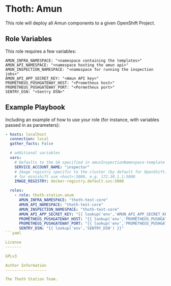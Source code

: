 Thoth: Amun
===========

This role will deploy all Amun components to a given OpenShift Project.

Role Variables
--------------

This role requires a few variables:

```
AMUN_INFRA_NAMESPACE: "<namespace containing the templates>"
AMUN_API_NAMESPACE: "<namespace hosting the amun api>"
AMUN_INSPECTION_NAMESPACE: "<namespace for running the inspection jobs>"
AMUN_API_APP_SECRET_KEY: "<Amun API key>"
PROMETHEUS_PUSHGATEWAY_HOST: "<Prometheus host>"
PROMETHEUS_PUSHGATEWAY_PORT: "<Pormetheus port>"
SENTRY_DSN: "<Sentry DSN>"
```

Example Playbook
----------------

Including an example of how to use your role (for instance, with variables passed in as parameters):

```yaml
- hosts: localhost
  connection: local
  gather_facts: False

  # additional variables
  vars:
    # Defaults to the SA specified in amunInspectionNamespace-template
    SERVICE_ACCOUNT_NAME: "inspector"
    # Image registry specific to the cluster (by default for OpenShift)
    # for minishift use <host>:5000, e.g. 172.30.1.1:5000
    IMAGE_REGISTRY: docker-registry.default.svc:5000

  roles:
    - role: thoth-station.anum
      AMUN_INFRA_NAMESPACE: "thoth-test-core"
      AMUN_API_NAMESPACE: "thoth-test-core"
      AMUN_INSPECTION_NAMESPACE: "thoth-test-core"
      AMUN_API_APP_SECRET_KEY: "{{ lookup('env','AMUN_API_APP_SECRET_KEY') }}"
      PROMETHEUS_PUSHGATEWAY_HOST: "{{ lookup('env','PROMETHEUS_PUSHGATEWAY_HOST') }}"
      PROMETHEUS_PUSHGATEWAY_PORT: "{{ lookup('env','PROMETHEUS_PUSHGATEWAY_PORT') }}"
      SENTRY_DSN: "{{ lookup('env','SENTRY_DSN') }}"
```yaml

License
-------

GPLv3

Author Information
------------------

The Thoth Station Team.